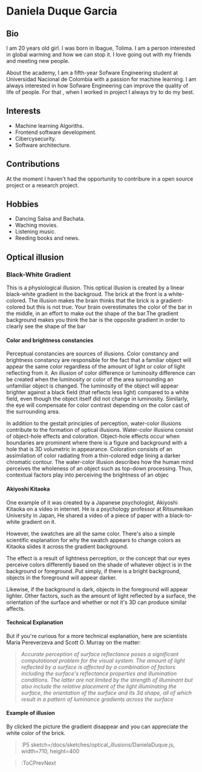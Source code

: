 # Daniela Duque Garcia

## Bio

I am 20 years old girl. I was born in Ibague, Tolima. I am a person interested in global warming and how we can stop it. I love going out with my friends and meeting new people.

About the academy, I am a fifth-year Sofware Engineering student at Universidad Nacional de Colombia with a passion for machine learning. I am always interested in how Sofware Engineering can improve the quality of life of people. For that , when I worked in project I always try to do my best. 


## Interests

- Machine learning Algoriths.
- Frontend software development.
- Cibercysecurity.
- Software architecture.

## Contributions

At the moment I haven't had the opportunity to contribure in a open source project or a research project.

## Hobbies

- Dancing Salsa and Bachata.
- Waching movies.
- Listening music.
- Reeding books and news.

## Optical illusion

 ### Black-White Gradient

This is a physiological illusion. This optical illusion is created by a linear black-white gradient in the backgroud. The brick at the front is a white-colored. The illusion makes the brain thinks that the brick is a gradient-colored but this is not true. Your brain overestimates the color of the bar in the middle, in an effort to make out the shape of the bar.The gradient background makes you think the bar is the opposite gradient in order to clearly see the shape of the bar

#### Color and brightness constancies

Perceptual constancies are sources of illusions. Color constancy and brightness constancy are responsible for the fact that a familiar object will appear the same color regardless of the amount of light or color of light reflecting from it. An illusion of color difference or luminosity difference can be created when the luminosity or color of the area surrounding an unfamiliar object is changed. The luminosity of the object will appear brighter against a black field (that reflects less light) compared to a white field, even though the object itself did not change in luminosity. Similarly, the eye will compensate for color contrast depending on the color cast of the surrounding area.

In addition to the gestalt principles of perception, water-color illusions contribute to the formation of optical illusions. Water-color illusions consist of object-hole effects and coloration. Object-hole effects occur when boundaries are prominent where there is a figure and background with a hole that is 3D volumetric in appearance. Coloration consists of an assimilation of color radiating from a thin-colored edge lining a darker chromatic contour. The water-color illusion describes how the human mind perceives the wholeness of an object such as top-down processing. Thus, contextual factors play into perceiving the brightness of an objec
 
 #### Akiyoshi Kitaoka 
One example of it was created by a Japanese psychologist, Akiyoshi Kitaoka  on a video in internet. He is a psychology professor at Ritsumeikan University in Japan, He shared a video of a piece of paper with a black-to-white gradient on it.

However, the swatches are all the same color. There's also a simple scientific explanation for why the swatch appears to change colors as Kitaoka slides it across the gradient background. 

The effect is a result of lightness perception, or the concept that our eyes perceive colors differently based on the shade of whatever object is in the background or foreground. Put simply, if there is a bright background, objects in the foreground will appear darker.

Likewise, if the background is dark, objects in the foreground will appear lighter. Other factors, such as the amount of light reflected by a surface, the orientation of the surface and whether or not it's 3D can produce similar affects. 

#### Technical  Explanation

But if you're curious for a more technical explanation, here are scientists Maria Pereverzeva and Scott O. Murray on the matter:

> _Accurate perception of surface reflectance poses a significant computational problem for the visual system. The amount of light reflected by a surface is affected by a combination of factors including the surface's reflectance properties and illumination conditions. The latter are not limited by the strength of illuminant but also include the relative placement of the light illuminating the surface, the orientation of the surface and its 3d shape, all of which result in a pattern of luminance gradients across the surface_

#### Example of illusion

By clicked the picture the gradient disappear and you can appreciate the white color of the brick. 


> :P5 sketch=/docs/sketches/optical_illusions/DanielaDuque.js, width=710, height=400

> :ToCPrevNext